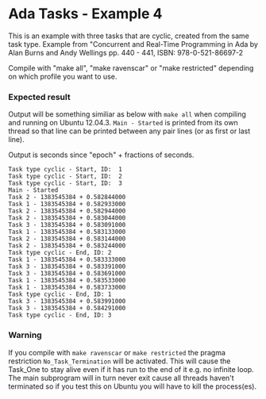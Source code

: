 Ada Tasks - Example 4
=====================
This is an example with three tasks that are cyclic, created from the same task
type. Example from "Concurrent and Real-Time Programming in Ada by Alan Burns and
Andy Wellings pp. 440 - 441, ISBN: 978-0-521-86697-2

Compile with "make all", "make ravenscar" or "make restricted" depending on
which profile you want to use.

### Expected result
Output will be something similiar as below with `make all` when compiling
and running on Ubuntu 12.04.3. `Main - Started` is printed from its own
thread so that line can be printed between any pair lines (or as first or
last line).

Output is seconds since "epoch" + fractions of seconds.

    Task type cyclic - Start, ID:  1
    Task type cyclic - Start, ID:  2
    Task type cyclic - Start, ID:  3
    Main - Started
    Task 2 - 1383545384 + 0.582844000
    Task 1 - 1383545384 + 0.582933000
    Task 2 - 1383545384 + 0.582944000
    Task 2 - 1383545384 + 0.583044000
    Task 3 - 1383545384 + 0.583091000
    Task 1 - 1383545384 + 0.583133000
    Task 2 - 1383545384 + 0.583144000
    Task 2 - 1383545384 + 0.583244000
    Task type cyclic - End, ID: 2
    Task 1 - 1383545384 + 0.583333000
    Task 3 - 1383545384 + 0.583391000
    Task 3 - 1383545384 + 0.583691000
    Task 1 - 1383545384 + 0.583533000
    Task 1 - 1383545384 + 0.583733000
    Task type cyclic - End, ID: 1
    Task 3 - 1383545384 + 0.583991000
    Task 3 - 1383545384 + 0.584291000
    Task type cyclic - End, ID: 3

### Warning
If you compile with `make ravenscar` or `make restricted` the pragma
restriction `No_Task_Termination` will be activated. This will cause the
Task\_One to stay alive even if it has run to the end of it e.g. no infinite loop.
The main subprogram will in turn never exit cause all threads haven't
terminated so if you test this on Ubuntu you will have to kill the process(es).
